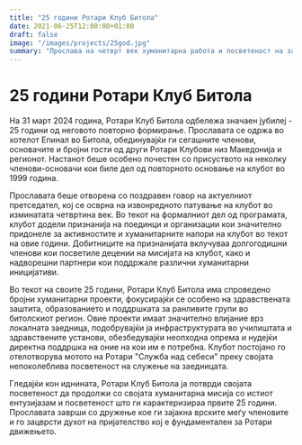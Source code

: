 ```yaml
---
title: "25 години Ротари Клуб Битола"
date: 2021-06-25T12:00:00+01:00
draft: false
image: "/images/projects/25god.jpg"
summary: "Прослава на четврт век хуманитарна работа и посветеност на заедницата на Ротари Клуб Битола, одбележана со свечен настан и признанија за истакнати придонеси."
---
```


# 25 години Ротари Клуб Битола

На 31 март 2024 година, Ротари Клуб Битола одбележа значаен јубилеј - 25 години од неговото повторно формирање. Прославата се одржа во хотелот Епинал во Битола, обединувајќи ги сегашните членови, основачите и бројни гости од други Ротари Клубови низ Македонија и регионот. Настанот беше особено почестен со присуството на неколку членови-основачи кои биле дел од повторното основање на клубот во 1999 година.

Прославата беше отворена со поздравен говор на актуелниот претседател, кој се осврна на извонредното патување на клубот во изминатата четвртина век. Во текот на формалниот дел од програмата, клубот додели признанија на поединци и организации кои значително придонеле за активностите и хуманитарните напори на клубот во текот на овие години. Добитниците на признанијата вклучуваа долгогодишни членови кои посветиле децении на мисијата на клубот, како и надворешни партнери кои поддржале различни хуманитарни иницијативи.

Во текот на своите 25 години, Ротари Клуб Битола има спроведено бројни хуманитарни проекти, фокусирајќи се особено на здравствената заштита, образованието и поддршката за ранливите групи во битолскиот регион. Овие проекти имаат значително влијание врз локалната заедница, подобрувајќи ја инфраструктурата во училиштата и здравствените установи, обезбедувајќи неопходна опрема и нудејќи директна поддршка на оние на кои им е потребна. Клубот постојано го отелотворува мотото на Ротари "Служба над себеси" преку својата непоколеблива посветеност на служење на заедницата.

Гледајќи кон иднината, Ротари Клуб Битола ја потврди својата посветеност да продолжи со својата хуманитарна мисија со истиот ентузијазам и посветеност што ги карактеризираа првите 25 години. Прославата заврши со дружење кое ги зајакна врските меѓу членовите и го зацврсти духот на пријателство кој е фундаментален за Ротари движењето.
